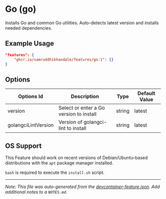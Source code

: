 

# Go (go)

Installs Go and common Go utilities. Auto-detects latest version and installs needed dependencies.

## Example Usage

```json
"features": {
    "ghcr.io/samruddhikhandale/features/go:1": {}
}
```

## Options

| Options Id | Description | Type | Default Value |
|-----|-----|-----|-----|
| version | Select or enter a Go version to install | string | latest |
| golangciLintVersion | Version of golangci-lint to install | string | latest |



## OS Support

This Feature should work on recent versions of Debian/Ubuntu-based distributions with the `apt` package manager installed.

`bash` is required to execute the `install.sh` script.


---

_Note: This file was auto-generated from the [devcontainer-feature.json](https://github.com/samruddhikhandale/features/blob/main/src/go/devcontainer-feature.json).  Add additional notes to a `NOTES.md`._
